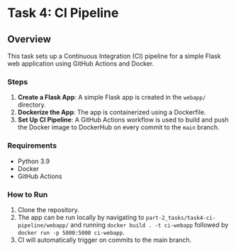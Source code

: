 # Task 4: CI Pipeline

## Overview

This task sets up a Continuous Integration (CI) pipeline for a simple Flask web application using GitHub Actions and Docker.

### Steps

1. **Create a Flask App**: A simple Flask app is created in the `webapp/` directory.
2. **Dockerize the App**: The app is containerized using a Dockerfile.
3. **Set Up CI Pipeline**: A GitHub Actions workflow is used to build and push the Docker image to DockerHub on every commit to the `main` branch.

### Requirements

- Python 3.9
- Docker
- GitHub Actions

### How to Run

1. Clone the repository.
2. The app can be run locally by navigating to `part-2_tasks/task4-ci-pipeline/webapp/` and running `docker build . -t ci-webapp` followed by `docker run -p 5000:5000 ci-webapp`.
3. CI will automatically trigger on commits to the main branch.
